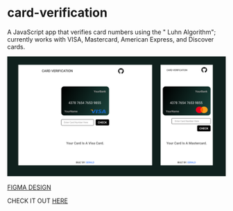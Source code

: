 # card-verification

A JavaScript app that verifies card numbers using the " Luhn Algorithm"; currently works with VISA, Mastercard, American Express, and Discover cards.

![Screens](./design/figma_design/figmadesign.PNG)

[FIGMA DESIGN](https://www.figma.com/file/s2BX4SbeVbRuVLdINuiaq5/Card-Verification?node-id=13%3A2)

CHECK IT OUT [HERE](https://cardverification.vercel.app/)


